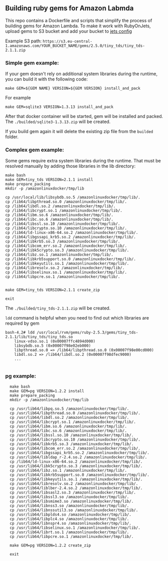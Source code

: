 ## Building ruby gems for Amazon Labmda

This repo contains a Dockerfile and scripts that simplify the process of building gems for Amazon Lambda.
To make it work with RubyOnJets, upload gems to S3 bucket and add your bucket to [jets config](http://rubyonjets.com/docs/lambdagems/)

Example S3 path: `https://s3.eu-central-1.amazonaws.com/YOUR_BUCKET_NAME/gems/2.5.0/tiny_tds/tiny_tds-2.1.1.zip`

### Simple gem example:

If your gem doesn't rely on additional system libraries during the runtime, you can build it with the following code:

```
make GEM=${GEM NAME} VERSION=${GEM VERSION} install_and_pack

```

For example

```
make GEM=sqlite3 VERSION=1.3.13 install_and_pack

```

After that docker container will be started, gem will be installed and packed.
The `./builded/sqlite3-1.3.13.zip` will be created.

If you build gem again it will delete the existing zip file from the `builded` folder.


### Complex gem example:

Some gems require extra system libraries during the runtime. That must be resolved manually by adding those libraries in the lib directory:

```
make bash
make GEM=tiny_tds VERSION=2.1.1 install
make prepare_packing
mkdir -p /amazonlinuxdocker/tmp/lib

cp /usr/local/lib/libsybdb.so.5 /amazonlinuxdocker/tmp/lib/.
cp /lib64/libpthread.so.0 /amazonlinuxdocker/tmp/lib/.
cp /lib64/libdl.so.2 /amazonlinuxdocker/tmp/lib/.
cp /lib64/libcrypt.so.1 /amazonlinuxdocker/tmp/lib/.
cp /lib64/libm.so.6 /amazonlinuxdocker/tmp/lib/.
cp /lib64/libc.so.6 /amazonlinuxdocker/tmp/lib/.
cp /lib64/libssl.so.10 /amazonlinuxdocker/tmp/lib/.
cp /lib64/libcrypto.so.10 /amazonlinuxdocker/tmp/lib/.
cp /lib64/ld-linux-x86-64.so.2 /amazonlinuxdocker/tmp/lib/.
cp /lib64/libgssapi_krb5.so.2 /amazonlinuxdocker/tmp/lib/.
cp /lib64/libkrb5.so.3 /amazonlinuxdocker/tmp/lib/.
cp /lib64/libcom_err.so.2 /amazonlinuxdocker/tmp/lib/.
cp /lib64/libk5crypto.so.3 /amazonlinuxdocker/tmp/lib/.
cp /lib64/libz.so.1 /amazonlinuxdocker/tmp/lib/.
cp /lib64/libkrb5support.so.0 /amazonlinuxdocker/tmp/lib/.
cp /lib64/libkeyutils.so.1 /amazonlinuxdocker/tmp/lib/.
cp /lib64/libresolv.so.2 /amazonlinuxdocker/tmp/lib/.
cp /lib64/libselinux.so.1 /amazonlinuxdocker/tmp/lib/.
cp /lib64/libpcre.so.1 /amazonlinuxdocker/tmp/lib/.


make GEM=tiny_tds VERSION=2.1.1 create_zip

exit

```

The `./builded/tiny_tds-2.1.1.zip` will be created.


`ldd` command is helpful when you need to find out which libraries are required by gem

```
bash-4.2# ldd /usr/local/rvm/gems/ruby-2.5.3/gems/tiny_tds-2.1.1/lib/tiny_tds/tiny_tds.so
    linux-vdso.so.1 (0x00007ffc4894d000)
    libsybdb.so.5 (0x00007f98e02eb000)
    libpthread.so.0 => /lib64/libpthread.so.0 (0x00007f98e00cd000)
    libdl.so.2 => /lib64/libdl.so.2 (0x00007f98dfec9000)
    ...


```


### pg example:


```
  make bash
  make GEM=pg VERSION=1.2.2 install
  make prepare_packing
  mkdir -p /amazonlinuxdocker/tmp/lib

  cp /usr/lib64/libpq.so.5 /amazonlinuxdocker/tmp/lib/.
  cp /usr/lib64/libpthread.so.0 /amazonlinuxdocker/tmp/lib/.
  cp /usr/lib64/libdl.so.2 /amazonlinuxdocker/tmp/lib/.
  cp /usr/lib64/libcrypt.so.1 /amazonlinuxdocker/tmp/lib/.
  cp /usr/lib64/libm.so.6 /amazonlinuxdocker/tmp/lib/.
  cp /usr/lib64/libc.so.6 /amazonlinuxdocker/tmp/lib/.
  cp /usr/lib64/libssl.so.10 /amazonlinuxdocker/tmp/lib/.
  cp /usr/lib64/libcrypto.so.10 /amazonlinuxdocker/tmp/lib/.
  cp /usr/lib64/libkrb5.so.3 /amazonlinuxdocker/tmp/lib/.
  cp /usr/lib64/libcom_err.so.2 /amazonlinuxdocker/tmp/lib/.
  cp /usr/lib64/libgssapi_krb5.so.2 /amazonlinuxdocker/tmp/lib/.
  cp /usr/lib64/libldap_r-2.4.so.2 /amazonlinuxdocker/tmp/lib/.
  cp /lib64/ld-linux-x86-64.so.2 /amazonlinuxdocker/tmp/lib/.
  cp /usr/lib64/libk5crypto.so.3 /amazonlinuxdocker/tmp/lib/.
  cp /usr/lib64/libz.so.1 /amazonlinuxdocker/tmp/lib/.
  cp /usr/lib64/libkrb5support.so.0 /amazonlinuxdocker/tmp/lib/.
  cp /usr/lib64/libkeyutils.so.1 /amazonlinuxdocker/tmp/lib/.
  cp /usr/lib64/libresolv.so.2 /amazonlinuxdocker/tmp/lib/.
  cp /usr/lib64/liblber-2.4.so.2 /amazonlinuxdocker/tmp/lib/.
  cp /usr/lib64/libsasl2.so.3 /amazonlinuxdocker/tmp/lib/.
  cp /usr/lib64/libssl3.so /amazonlinuxdocker/tmp/lib/.
  cp /usr/lib64/libsmime3.so /amazonlinuxdocker/tmp/lib/.
  cp /usr/lib64/libnss3.so /amazonlinuxdocker/tmp/lib/.
  cp /usr/lib64/libnssutil3.so /amazonlinuxdocker/tmp/lib/.
  cp /usr/lib64/libplds4.so /amazonlinuxdocker/tmp/lib/.
  cp /usr/lib64/libplc4.so /amazonlinuxdocker/tmp/lib/.
  cp /usr/lib64/libnspr4.so /amazonlinuxdocker/tmp/lib/.
  cp /usr/lib64/libselinux.so.1 /amazonlinuxdocker/tmp/lib/.
  cp /usr/lib64/librt.so.1 /amazonlinuxdocker/tmp/lib/.
  cp /usr/lib64/libpcre.so.1 /amazonlinuxdocker/tmp/lib/.

  make GEM=pg VERSION=1.2.2 create_zip

  exit
```

